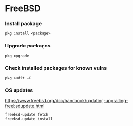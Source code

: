 # FreeBSD

### Install package

```
pkg install <package>
```

### Upgrade packages

```
pkg upgrade
```

### Check installed packages for known vulns

```
pkg audit -F
```

### OS updates

https://www.freebsd.org/doc/handbook/updating-upgrading-freebsdupdate.html

```
freebsd-update fetch
freebsd-update install
```
